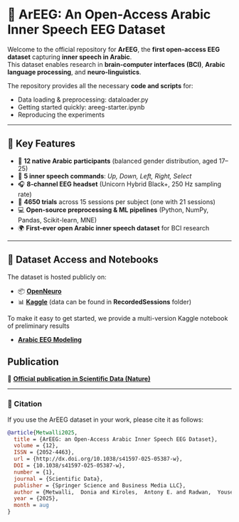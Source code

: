 # 🧠 ArEEG: An Open-Access Arabic Inner Speech EEG Dataset

Welcome to the official repository for **ArEEG**, the **first open-access EEG dataset** capturing **inner speech in Arabic**.  
This dataset enables research in **brain-computer interfaces (BCI)**, **Arabic language processing**, and **neuro-linguistics**.

The repository provides all the necessary **code and scripts** for:   
- Data loading & preprocessing: dataloader.py  
- Getting started quickly: areeg-starter.ipynb
- Reproducing the experiments

---

## 🚀 Key Features

- 👥 **12 native Arabic participants** (balanced gender distribution, aged 17–25)  
- 🧩 **5 inner speech commands**: *Up, Down, Left, Right, Select*  
- 🎧 **8-channel EEG headset** (Unicorn Hybrid Black+, 250 Hz sampling rate)  
- 🧪 **4650 trials** across 15 sessions per subject (one with 21 sessions)  
- 💻 **Open-source preprocessing & ML pipelines** (Python, NumPy, Pandas, Scikit-learn, MNE)  
- 🌍 **First-ever open Arabic inner speech dataset** for BCI research  

---

## 📂 Dataset Access and Notebooks

The dataset is hosted publicly on:  
- 📦 [**OpenNeuro**](https://openneuro.org/datasets/ds005262/)  
- 📊 [**Kaggle**](https://www.kaggle.com/datasets/eslam101ahmed/arabic-eeg-sessions) (data can be found in **RecordedSessions** folder)  

To make it easy to get started, we provide a multi-version Kaggle notebook of preliminary results 

- [**Arabic EEG Modeling**](https://www.kaggle.com/code/eslam101ahmed/arabic-eeg-modeling)  

## Publication
📄 [**Official publication in Scientific Data (Nature)**](https://doi.org/10.1038/s41597-025-05387-w)

---

### 📜 Citation

If you use the ArEEG dataset in your work, please cite it as follows:

```bibtex
@article{Metwalli2025,
  title = {ArEEG: an Open-Access Arabic Inner Speech EEG Dataset},
  volume = {12},
  ISSN = {2052-4463},
  url = {http://dx.doi.org/10.1038/s41597-025-05387-w},
  DOI = {10.1038/s41597-025-05387-w},
  number = {1},
  journal = {Scientific Data},
  publisher = {Springer Science and Business Media LLC},
  author = {Metwalli,  Donia and Kiroles,  Antony E. and Radwan,  Yousef A. and Mohamed,  Eslam Ahmed and Barakat,  Mariam and Ahmed,  Anas and Omar,  Amr M. and Selim,  Sahar},
  year = {2025},
  month = aug 
}
```


